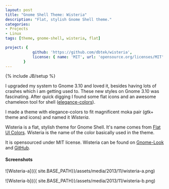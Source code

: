 ```yaml
---
layout: post
title: "Gnome Shell Theme: Wisteria"
description: "Flat, stylish Gnome Shell theme."
categories:
- Projects
- Linux
tags: [theme, gnome-shell, wisteria, flat]

project: {
            github: 'https://github.com/dbtek/wisteria',
            license: { name: 'MIT', url: 'opensource.org/licenses/MIT' }
        }
---
```

{% include JB/setup %}

I upgraded my system to Gnome 3.10 and loved it, besides having lots of crashes which i am getting used to. These new styles on Gnome 3.10 was fascinating. After quick digging I found some flat icons and an awesome chameleon tool for shell ([elegance-colors](http://satya164.deviantart.com/art/Gnome-Shell-Elegance-Colors-305966388)).

I made a theme with elegance-colors to fit magnificent moka pair (gtk+ theme and icons) and named it *Wisteria*.

Wisteria is a flat, stylish theme for Gnome Shell. It's name comes from [Flat UI Colors](http://flatuicolors.com). Wisteria is the name of the color basically used in the theme.

It is opensourced under MIT license. Wisteria can be found on [Gnome-Look](http://gnome-look.org/content/show.php/Wisteria?content=161994) and [GitHub](https://github.com/dbtek/wisteria).

#### Screenshots

![Wisteria-a]({{ site.BASE_PATH}}/assets/media/2013/11/wisteria-a.png)

![Wisteria-b]({{ site.BASE_PATH}}/assets/media/2013/11/wisteria-b.png)

